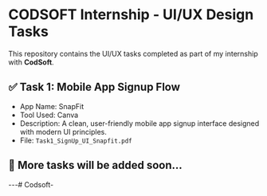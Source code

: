 # CODSOFT Internship - UI/UX Design Tasks

This repository contains the UI/UX tasks completed as part of my internship with **CodSoft**.

## ✅ Task 1: Mobile App Signup Flow
- App Name: SnapFit
- Tool Used: Canva
- Description: A clean, user-friendly mobile app signup interface designed with modern UI principles.
- File: `Task1_SignUp_UI_Snapfit.pdf`

## 📌 More tasks will be added soon...

---# Codsoft-
